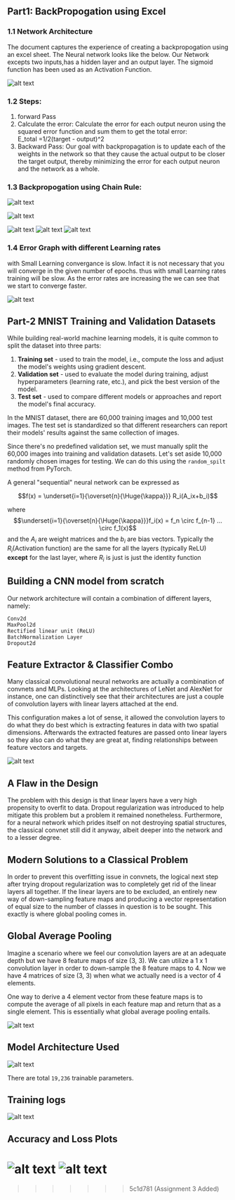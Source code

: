 
## Part1: BackPropogation using Excel
### 1.1 Network Architecture
The document captures the experience of creating a backpropogation using an excel sheet. The Neural network looks like the below. Our Network excepts two inputs,has a hidden layer and an output layer. The sigmoid function has been used as an Activation Function.

![alt text](https://github.com/minakshimathpal/EVA-Computer-Vision-Using-Pytorch/blob/main/Assignment3/artifacts/Network%20Architecture.PNG?raw=True)

### 1.2 Steps:
1. forward Pass
2. Calculate the error:  Calculate the error for each output neuron using the squared error function and sum them to get the total error:
   <br> E_total =1/2(target - output)^2
4. Backward Pass: Our goal with backpropagation is to update each of the weights in the network so that they cause the actual output to be closer the target output, thereby minimizing the error for each output neuron and the network as a whole.

### 1.3 Backpropogation using Chain Rule:
![alt text](https://github.com/minakshimathpal/EVA-Computer-Vision-Using-Pytorch/blob/main/Assignment3/artifacts/Backward_Pass.PNG?raw=True)

![alt text](https://github.com/minakshimathpal/EVA-Computer-Vision-Using-Pytorch/blob/main/Assignment3/artifacts/Hidden_Layer_Gradient_Propogation.PNG?raw=True)

![alt text](https://github.com/minakshimathpal/EVA-Computer-Vision-Using-Pytorch/blob/main/Assignment3/artifacts/Formula_1.PNG?raw=True)
![alt text](https://github.com/minakshimathpal/EVA-Computer-Vision-Using-Pytorch/blob/main/Assignment3/artifacts/formula_2.PNG?raw=True)
![alt text](https://github.com/minakshimathpal/EVA-Computer-Vision-Using-Pytorch/blob/main/Assignment3/artifacts/Formula_3.PNG?raw=True)

### 1.4 Error Graph with different Learning rates
with Small Learning convergance is slow. Infact it is not necessary that you will converge in  the given number of epochs. thus with small Learning rates training will be slow. As the error rates are increasing the we can see that we start to converge faster.

![alt text](https://github.com/minakshimathpal/EVA-Computer-Vision-Using-Pytorch/blob/main/Assignment3/artifacts/Learning_Rates.PNG?raw=True)


## Part-2 MNIST Training and Validation Datasets

While building real-world machine learning models, it is quite common to split the dataset into three parts:

1. **Training set** - used to train the model, i.e., compute the loss and adjust the model's weights using gradient descent.
2. **Validation set** - used to evaluate the model during training, adjust hyperparameters (learning rate, etc.), and pick the best version of the model.
3. **Test set** - used to compare different models or approaches and report the model's final accuracy.

In the MNIST dataset, there are 60,000 training images and 10,000 test images. The test set is standardized so that different researchers can report their models' results against the same collection of images. 

Since there's no predefined validation set, we must manually split the 60,000 images into training and validation datasets. Let's set aside 10,000 randomly chosen images for testing. We can do this using the `random_spilt` method from PyTorch.

A general "sequential" neural network can be expressed as

$$f(x) = \underset{i=1}{\overset{n}{\Huge{\kappa}}} R_i(A_ix+b_i)$$

where $$\underset{i=1}{\overset{n}{\Huge{\kappa}}}f_i(x) = f_n \circ f_{n-1} ... \circ f_1(x)$$ and the $A_i$ are weight matrices and the $b_i$ are bias vectors. Typically the $R_i$(Activation function) are the same for all the layers (typically ReLU) **except** for the last layer, where $R_i$ is just is just the identity function

## Building a CNN model from scratch
Our network architecture will contain a combination of different layers, namely:

    Conv2d
    MaxPool2d
    Rectified linear unit (ReLU)
    BatchNormalization Layer
    Dropout2d
    
## Feature Extractor & Classifier Combo

Many classical convolutional neural networks are actually a combination of convnets and MLPs. Looking at the architectures of LeNet and AlexNet for instance, one can distinctively see that their architectures are just a couple of convolution layers with linear layers attached at the end.

This configuration makes a lot of sense, it allowed the convolution layers to do what they do best which is extracting features in data with two spatial dimensions. Afterwards the extracted features are passed onto linear layers so they also can do what they are great at, finding relationships between feature vectors and targets.

![alt text](https://github.com/minakshimathpal/EVA-Computer-Vision-Using-Pytorch/blob/master/Assignment3/artifacts/Alexnet_architecture.PNG?raw=true)

## A Flaw in the Design

The problem with this design is that linear layers have a very high propensity to overfit to data. Dropout regularization was introduced to help mitigate this problem but a problem it remained nonetheless. Furthermore, for a neural network which prides itself on not destroying spatial structures, the classical convnet still did it anyway, albeit deeper into the network and to a lesser degree.

## Modern Solutions to a Classical Problem

In order to prevent this overfitting issue in convnets, the logical next step after trying dropout regularization was to completely get rid of the linear layers all together. If the linear layers are to be excluded, an entirely new way of down-sampling feature maps and producing a vector representation of equal size to the number of classes in question is to be sought. This exactly is where global pooling comes in.

## Global Average Pooling

Imagine a scenario where we feel our convolution layers are at an adequate depth but we have 8 feature maps of size (3, 3). We can utilize a 1 x 1 convolution layer in order to down-sample the 8 feature maps to 4. Now we have 4 matrices of size (3, 3) when what we actually need is a vector of 4 elements.

One way to derive a 4 element vector from these feature maps is to compute the average of all pixels in each feature map and return that as a single element. This is essentially what global average pooling entails.

![alt text](https://github.com/minakshimathpal/EVA-Computer-Vision-Using-Pytorch/blob/master/Assignment3/artifacts/Global_average_poolin.PNG?raw=true)
    
## Model Architecture Used

![alt text](https://github.com/minakshimathpal/EVA-Computer-Vision-Using-Pytorch/blob/master/Assignment3/artifacts/Model_architecture.PNG?raw=true)

There are total ```19,236``` trainable parameters. 

## Training logs
![alt text](https://github.com/minakshimathpal/EVA-Computer-Vision-Using-Pytorch/blob/main/Assignment3/artifacts/training_logs.PNG)

## Accuracy and Loss Plots
![alt text](https://github.com/minakshimathpal/EVA-Computer-Vision-Using-Pytorch/blob/master/Assignment3/artifacts/Accuracy_plot.PNG?raw=true)
![alt text](https://github.com/minakshimathpal/EVA-Computer-Vision-Using-Pytorch/blob/master/Assignment3/artifacts/Loss_plot.PNG?raw=true)
=======
>>>>>>> 5c1d781 (Assignment 3 Added)

